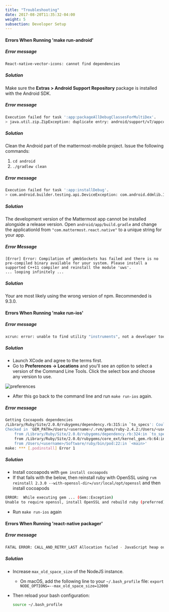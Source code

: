 ```yaml
---
title: "Troubleshooting"
date: 2017-08-20T11:35:32-04:00
weight: 5
subsection: Developer Setup
---
```


#### Errors When Running 'make run-android'

##### Error message
```sh
React-native-vector-icons: cannot find dependencies
```

##### Solution
Make sure the **Extras > Android Support Repository** package is installed with the Android SDK.

##### Error message
```sh
Execution failed for task ':app:packageAllDebugClassesForMultiDex'.
> java.util.zip.ZipException: duplicate entry: android/support/v7/appcompat/R$anim.class
```

##### Solution
Clean the Android part of the mattermost-mobile project. Issue the following commands:

1. ``cd android``
2. ``./gradlew clean``

##### Error message
```sh
Execution failed for task ':app:installDebug'.
> com.android.builder.testing.api.DeviceException: com.android.ddmlib.InstallException: Failed to finalize session : INSTALL_FAILED_UPDATE_INCOMPATIBLE: Package com.mattermost.react.native signatures do not match the previously installed version; ignoring!
```

##### Solution
The development version of the Mattermost app cannot be installed alongside a release version. Open ``android/app/build.gradle`` and change the applicationId from ``"com.mattermost.react.native"`` to a unique string for your app.

##### Error Message
```
[Error] Error: Compilation of µWebSockets has failed and there is no pre-compiled binary available for your system. Please install a supported C++11 compiler and reinstall the module 'uws'.
... looping infinitely ...
```
##### Solution

Your are most likely using the wrong version of npm. Recommended is 9.3.0.

#### Errors When Running 'make run-ios'

##### Error message
```sh
xcrun: error: unable to find utility "instruments", not a developer tool or in PATH
```

##### Solution

- Launch XCode and agree to the terms first.
- Go to **Preferences -> Locations** and you'll see an option to select a version of the Command Line Tools. Click the select box and choose any version to use.

![preferences](/img/mobile/xcode_preferences.png)

- After this go back to the command line and run ``make run-ios`` again.

##### Error message
```sh
Getting Cocoapods dependencies
/Library/Ruby/Site/2.0.0/rubygems/dependency.rb:315:in `to_specs': Could not find 'cocoapods' (>= 0) among 17 total gem(s) (Gem::LoadError)
Checked in 'GEM_PATH=/Users/<username>/.rvm/gems/ruby-2.4.2:/Users/<username>/.rvm/gems/ruby-2.4.2@global', execute `gem env` for more information
    from /Library/Ruby/Site/2.0.0/rubygems/dependency.rb:324:in `to_spec'
    from /Library/Ruby/Site/2.0.0/rubygems/core_ext/kernel_gem.rb:64:in `gem'
    from /Users/<username>/Software/ruby/bin/pod:22:in `<main>'
make: *** [.podinstall] Error 1
```

##### Solution
- Install cocoapods with `gem install cocoapods`
- If that fails with the below, then reinstall ruby with OpenSSL using `rvm reinstall 2.3.0 --with-openssl-dir=/usr/local/opt/openssl` and then install cocoapods
```sh
ERROR:  While executing gem ... (Gem::Exception)
Unable to require openssl, install OpenSSL and rebuild ruby (preferred) or use non-HTTPS sources
```
- Run `make run-ios` again

#### Errors When Running 'react-native packager'

##### Error message
```sh
FATAL ERROR: CALL_AND_RETRY_LAST Allocation failed - JavaScript heap out of memory
```

##### Solution
- Increase `max_old_space_size` of the NodeJS instance.
    - On macOS, add the following line to your `~/.bash_profile` file: `export NODE_OPTIONS=--max_old_space_size=12000`

- Then reload your bash configuration:

    ```sh
    source ~/.bash_profile
    ```
